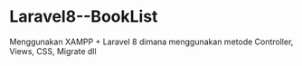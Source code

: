 # Laravel8--BookList

Menggunakan XAMPP + Laravel 8 dimana menggunakan metode Controller, Views, CSS, Migrate dll
